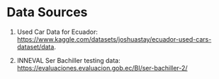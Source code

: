 # Data Sources

1. Used Car Data for Ecuador: https://www.kaggle.com/datasets/joshuastay/ecuador-used-cars-dataset/data.

2. INNEVAL Ser Bachiller testing data: https://evaluaciones.evaluacion.gob.ec/BI/ser-bachiller-2/